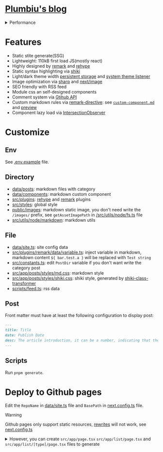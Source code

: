 # [Plumbiu's blog](https://blog.plumbiu.top/)

<details>

<summary>Performance</summary>

**Phone:**
![phone-scores](./assets/phone-scores.webp)

**PC:**
![pc-scores](./assets/pc-scores.webp)

</details>

# Features

- Static stite generate(SSG)
- Lightweight: 110kB first load JS(mostly react)
- Highly designed by [remark](https://github.com/remarkjs/remark) and [rehype](https://github.com/rehypejs/rehype)
- Static syntax highlighting via [shiki](https://github.com/shikijs/shiki)
- Light/dark theme width [persistent storage](https://developer.mozilla.org/en-US/docs/Web/API/Window/localStorage) and [system theme listener](https://developer.mozilla.org/en-US/docs/Web/API/Window/matchMedia)
- Image optimization via [sharp](https://github.com/lovell/sharp) and [next/image](https://nextjs.org/docs/basic-features/image-optimization)
- SEO friendly with RSS feed
- Module css an self-designed components
- Comment system via [Gtihub API](https://docs.github.com/zh/rest)
- Custom markdown rules via [remark-directive](https://github.com/remarkjs/remark-directive): see [`custom-component.md`](/data/posts/note/custom-component.md) and [preview](https://blog.plumbiu.top/posts/note/custom-component)
- Component lazy load via [IntersectionObserver](https://developer.mozilla.org/en-US/docs/Web/API/IntersectionObserver)

# Customize

## Env

See [.env.example](/.env.example) file.

## Directory

- [data/posts](/data/posts/): markdown files with category
- [data/components](/data/components/): markdown custom component
- [src/plugins](/src/plugins/): [rehype](https://github.com/rehypejs/rehype) and [remark](https://github.com/remarkjs/remark) plugins
- [src/styles](/src/styles/): global style
- [public/images](/public/images/): markdown static image, you don't need write the `/images/` prefix, see `getAssetImagePath` in [/src/utils/node/fs.ts](/src/utils/node/fs.ts) file
- [src/utils/node/markdown](/src/utils/node/markdown): markdown utils

## File

- [data/site.ts](/data/site.ts): site config data
- [src/plugins/remark/data/variable.ts](/src/plugins/remark/data/variable.ts): inject variable in markdown, markdown content `${ bar.test.a }` will be replaced with `Test string`
- [src/constants.ts](/src/constants.ts): edit `PostDir` variable if you don't want write the category post
- [src/app/posts/styles/md.css](/src/app/posts/styles/md.css): markdown style
- [src/app/posts/styles/shiki.css](/src/app/posts/styles/shiki.css): shiki style, generated by [shiki-class-transformer](https://github.com/Plumbiu/shiki-class-transformer)
- [scripts/feed.ts](/scripts/feed.ts): rss data

## Post

Front matter must have at least the following configuration to display post:

```markdown
---
title: Title
date: Publish Date
desc: The article introduction, it can be a number, indicating that the introduction is the nth line of the article body (starting from 1)
---
```

## Scripts

Run `pnpm generate`.

# Deploy to Github pages

Edit the `RepoName` in [data/site.ts](/data/site.ts) file and `BasePath` in [next.config.ts](/next.config.ts) file.

> [!WARNING]
> Github pages only support static resources, [rewrites](https://nextjs.org/docs/app/api-reference/config/next-config-js/rewrites) will not work, see [next.config.ts](/next.config.ts)

<details>

<summary>However, you can create <code>src/app/page.tsx</code> <code>src/app/list/page.tsx</code> and <code>src/app/list/[type]/page.tsx</code> files to generate</summary>

```tsx
// src/app/list/page.tsx
// src/app/page.tsx
import ArtlistAll from '@/list/[id]/[pagenum]/page'

export default function Art() {
  return (
    <ArtlistAll
      params={{
        type: 'blog',
        pagenum: '1',
      }}
    />
  )
}
```

```tsx
// src/app/list/[id]/page.tsx
import ArtlistAll from './[pagenum]/page'
import { PostDir } from '@/constants'

interface Params {
  type: string
}
export async function generateStaticParams() {
  return PostDir.map((type) => ({
    type,
  }))
}

interface ListProps {
  params: Params
}

async function ArtList({ params }: ListProps) {
  const type = params.type
  return (
    <ArtlistAll
      params={{
        type,
        pagenum: '1',
      }}
    />
  )
}
export default ArtList
```

</details>
